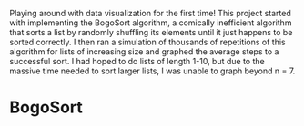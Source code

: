 Playing around with data visualization for the first time! This project started with implementing the BogoSort algorithm, a comically inefficient algorithm that sorts a list by randomly shuffling its elements until it just happens to be sorted correctly. I then ran a simulation of thousands of repetitions of this algorithm for lists of increasing size and graphed the average steps to a successful sort. I had hoped to do lists of length 1-10, but due to the massive time needed to sort larger lists, I was unable to graph beyond n = 7.


# BogoSort
